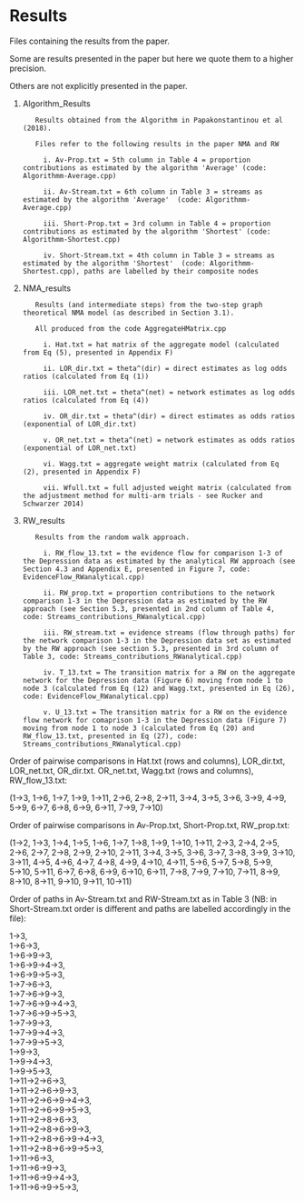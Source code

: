 # Results

Files containing the results from the paper. 

Some are results presented in the paper but here we quote them to a higher precision. 

Others are not explicitly presented in the paper.

1. Algorithm_Results
  
          Results obtained from the Algorithm in Papakonstantinou et al (2018).
          
          Files refer to the following results in the paper NMA and RW
          
            i. Av-Prop.txt = 5th column in Table 4 = proportion contributions as estimated by the algorithm 'Average' (code: Algorithmm-Average.cpp)
            
            ii. Av-Stream.txt = 6th column in Table 3 = streams as estimated by the algorithm 'Average'  (code: Algorithmm-Average.cpp)
          
            iii. Short-Prop.txt = 3rd column in Table 4 = proportion contributions as estimated by the algorithm 'Shortest' (code: Algorithmm-Shortest.cpp)
            
            iv. Short-Stream.txt = 4th column in Table 3 = streams as estimated by the algorithm 'Shortest'  (code: Algorithmm-Shortest.cpp), paths are labelled by their composite nodes
            
2. NMA_results
  
          Results (and intermediate steps) from the two-step graph theoretical NMA model (as described in Section 3.1).
          
          All produced from the code AggregateHMatrix.cpp
          
            i. Hat.txt = hat matrix of the aggregate model (calculated from Eq (5), presented in Appendix F)
            
            ii. LOR_dir.txt = theta^(dir) = direct estimates as log odds ratios (calculated from Eq (1))
            
            iii. LOR_net.txt = theta^(net) = network estimates as log odds ratios (calculated from Eq (4))
            
            iv. OR_dir.txt = theta^(dir) = direct estimates as odds ratios (exponential of LOR_dir.txt)
            
            v. OR_net.txt = theta^(net) = network estimates as odds ratios (exponential of LOR_net.txt)
            
            vi. Wagg.txt = aggregate weight matrix (calculated from Eq (2), presented in Appendix F)
            
            vii. Wfull.txt = full adjusted weight matrix (calculated from the adjustment method for multi-arm trials - see Rucker and Schwarzer 2014)
 
  
3. RW_results

          Results from the random walk approach.
          
            i. RW_flow_13.txt = the evidence flow for comparison 1-3 of the Depression data as estimated by the analytical RW approach (see Section 4.3 and Appendix E, presented in Figure 7, code: EvidenceFlow_RWanalytical.cpp)
            
            ii. RW_prop.txt = proportion contributions to the network comparison 1-3 in the Depression data as estimated by the RW approach (see Section 5.3, presented in 2nd column of Table 4, code: Streams_contributions_RWanalytical.cpp)
            
            iii. RW_stream.txt = evidence streams (flow through paths) for the network comparison 1-3 in the Depression data set as estimated by the RW approach (see section 5.3, presented in 3rd column of Table 3, code: Streams_contributions_RWanalytical.cpp)
            
            iv. T_13.txt = The transition matrix for a RW on the aggregate network for the Depression data (Figure 6) moving from node 1 to node 3 (calculated from Eq (12) and Wagg.txt, presented in Eq (26), code: EvidenceFlow_RWanalytical.cpp)
            
            v. U_13.txt = The transition matrix for a RW on the evidence flow network for comaprison 1-3 in the Depression data (Figure 7) moving from node 1 to node 3 (calculated from Eq (20) and RW_flow_13.txt, presented in Eq (27), code: Streams_contributions_RWanalytical.cpp)


Order of pairwise comparisons in Hat.txt (rows and columns), LOR_dir.txt, LOR_net.txt, OR_dir.txt. OR_net.txt, Wagg.txt (rows and columns), RW_flow_13.txt:
  
  (1→3,		1→6,		1→7,		1→9,		1→11,		2→6,		2→8,		2→11,		3→4,		3→5,		3→6, 		3→9,		4→9,		5→9,		6→7,		6→8,		6→9,		6→11,		7→9,	7→10)
  
Order of pairwise comparisons in Av-Prop.txt, Short-Prop.txt, RW_prop.txt:

  (1→2, 1→3, 1→4, 1→5, 1→6, 1→7, 1→8, 1→9, 1→10, 1→11, 2→3, 2→4, 2→5, 2→6, 2→7, 2→8, 2→9, 2→10, 2→11, 3→4, 3→5, 3→6, 3→7, 3→8, 3→9, 3→10, 3→11, 4→5, 4→6, 4→7, 4→8, 4→9, 4→10, 4→11, 5→6, 5→7, 5→8, 5→9, 5→10, 5→11, 6→7, 6→8, 6→9, 6→10, 6→11, 7→8, 7→9, 7→10, 7→11, 8→9, 8→10, 8→11, 9→10, 9→11, 10→11)

Order of paths in Av-Stream.txt and RW-Stream.txt as in Table 3 (NB: in Short-Stream.txt order is different and paths are labelled accordingly in the file):

1→3,   
1→6→3,   
1→6→9→3,   
1→6→9→4→3,   
1→6→9→5→3,   
1→7→6→3,   
1→7→6→9→3,   
1→7→6→9→4→3,   
1→7→6→9→5→3,   
1→7→9→3,   
1→7→9→4→3,   
1→7→9→5→3,   
1→9→3,   
1→9→4→3,   
1→9→5→3,   
1→11→2→6→3,   
1→11→2→6→9→3,   
1→11→2→6→9→4→3,   
1→11→2→6→9→5→3,   
1→11→2→8→6→3,  
1→11→2→8→6→9→3,   
1→11→2→8→6→9→4→3,   
1→11→2→8→6→9→5→3,   
1→11→6→3,   
1→11→6→9→3,   
1→11→6→9→4→3,  
1→11→6→9→5→3,   




  
